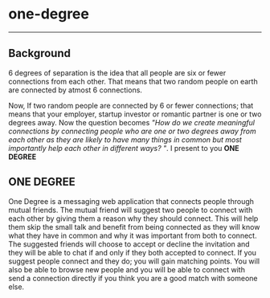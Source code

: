 # one-degree

 

---

## Background

6 degrees of separation is the idea that all people are six or fewer connections from each other. That means that two random people on earth are connected by atmost 6 connections.

Now, If two random people are connected by 6 or fewer connections; that means that your employer, startup investor or romantic partner is one or two degrees away. Now the question becomes *"How do we create meaningful connections by connecting people who are one or two degrees away from each other as they are likely to have many things in common but most importantly help each other in different ways? "*. I present to you **ONE DEGREE**

## ONE DEGREE

One Degree is a messaging web application that connects people through mutual friends. The mutual friend will suggest two people to connect with each other by giving them a reason why they should connect. This will help them skip the small talk and benefit from being connected as they will know what they have in common and why it was important from both to connect. The suggested friends will choose to accept or decline the invitation and they will be able to chat if and only if they both accepted to connect. If you suggest people connect and they do; you will gain matching points. You will also be able to browse new people and you will be able to connect with send a connection directly if you think you are a good match with someone else.